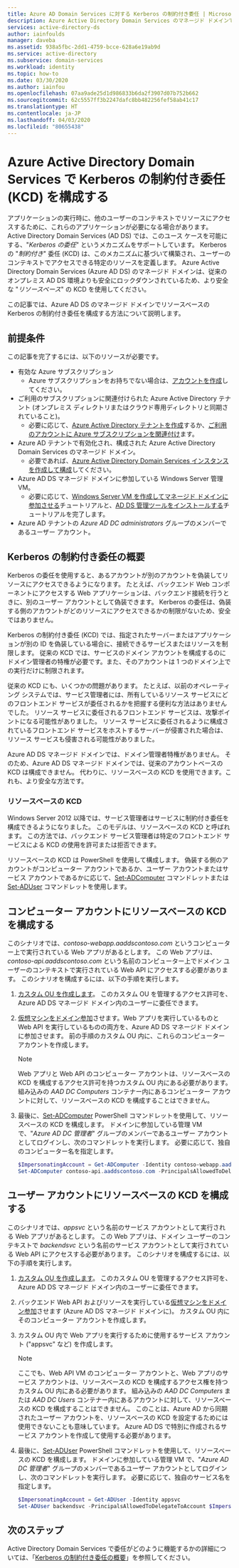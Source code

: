 ```yaml
---
title: Azure AD Domain Services に対する Kerberos の制約付き委任 | Microsoft Docs
description: Azure Active Directory Domain Services のマネージド ドメインでリソースベースの Kerberos の制約付き委任 (KCD) を有効にする方法を説明します。
services: active-directory-ds
author: iainfoulds
manager: daveba
ms.assetid: 938a5fbc-2dd1-4759-bcce-628a6e19ab9d
ms.service: active-directory
ms.subservice: domain-services
ms.workload: identity
ms.topic: how-to
ms.date: 03/30/2020
ms.author: iainfou
ms.openlocfilehash: 07aa9ade25d1d986833b6da2f3907d07b752b662
ms.sourcegitcommit: 62c5557ff3b2247dafc8bb482256fef58ab41c17
ms.translationtype: HT
ms.contentlocale: ja-JP
ms.lasthandoff: 04/03/2020
ms.locfileid: "80655438"
---
```

# <a name="configure-kerberos-constrained-delegation-kcd-in-azure-active-directory-domain-services"></a>Azure Active Directory Domain Services で Kerberos の制約付き委任 (KCD) を構成する

アプリケーションの実行時に、他のユーザーのコンテキストでリソースにアクセスするために、これらのアプリケーションが必要になる場合があります。 Active Directory Domain Services (AD DS) では、このユース ケースを可能にする、"*Kerberos の委任*" というメカニズムをサポートしています。 Kerberos の "*制約付き*" 委任 (KCD) は、このメカニズムに基づいて構築され、ユーザーのコンテキストでアクセスできる特定のリソースを定義します。 Azure Active Directory Domain Services (Azure AD DS) のマネージド ドメインは、従来のオンプレミス AD DS 環境よりも安全にロックダウンされているため、より安全な "*リソースベース*" の KCD を使用してください。

この記事では、Azure AD DS のマネージド ドメインでリソースベースの Kerberos の制約付き委任を構成する方法について説明します。

## <a name="prerequisites"></a>前提条件

この記事を完了するには、以下のリソースが必要です。

* 有効な Azure サブスクリプション
    * Azure サブスクリプションをお持ちでない場合は、[アカウントを作成](https://azure.microsoft.com/free/?WT.mc_id=A261C142F)してください。
* ご利用のサブスクリプションに関連付けられた Azure Active Directory テナント (オンプレミス ディレクトリまたはクラウド専用ディレクトリと同期されていること)。
    * 必要に応じて、[Azure Active Directory テナントを作成][create-azure-ad-tenant]するか、[ご利用のアカウントに Azure サブスクリプションを関連付け][associate-azure-ad-tenant]ます。
* Azure AD テナントで有効化され、構成された Azure Active Directory Domain Services のマネージド ドメイン。
    * 必要であれば、[Azure Active Directory Domain Services インスタンスを作成して構成][create-azure-ad-ds-instance]してください。
* Azure AD DS マネージド ドメインに参加している Windows Server 管理 VM。
    * 必要に応じて、[Windows Server VM を作成してマネージド ドメインに参加させる][create-join-windows-vm]チュートリアルと、[AD DS 管理ツールをインストールする][tutorial-create-management-vm]チュートリアルを完了します。
* Azure AD テナントの *Azure AD DC administrators* グループのメンバーであるユーザー アカウント。

## <a name="kerberos-constrained-delegation-overview"></a>Kerberos の制約付き委任の概要

Kerberos の委任を使用すると、あるアカウントが別のアカウントを偽装してリソースにアクセスできるようになります。 たとえば、バックエンド Web コンポーネントにアクセスする Web アプリケーションは、バックエンド接続を行うときに、別のユーザー アカウントとして偽装できます。 Kerberos の委任は、偽装する側のアカウントがどのリソースにアクセスできるかの制限がないため、安全ではありません。

Kerberos の制約付き委任 (KCD) では、指定されたサーバーまたはアプリケーションが別の ID を偽装している場合に、接続できるサービスまたはリソースを制限します。 従来の KCD では、サービスのドメイン アカウントを構成するのにドメイン管理者の特権が必要です。また、そのアカウントは 1 つのドメイン上での実行だけに制限されます。

従来の KCD にも、いくつかの問題があります。 たとえば、以前のオペレーティング システムでは、サービス管理者には、所有しているリソース サービスにどのフロントエンド サービスが委任されるかを把握する便利な方法はありませんでした。 リソース サービスに委任されるフロントエンド サービスは、攻撃ポイントになる可能性がありました。 リソース サービスに委任されるように構成されているフロントエンド サービスをホストするサーバーが侵害された場合は、リソース サービスも侵害される可能性がありました。

Azure AD DS マネージド ドメインでは、ドメイン管理者特権がありません。 そのため、Azure AD DS マネージド ドメインでは、従来のアカウントベースの KCD は構成できません。 代わりに、リソースベースの KCD を使用できます。これも、より安全な方法です。

### <a name="resource-based-kcd"></a>リソースベースの KCD

Windows Server 2012 以降では、サービス管理者はサービスに制約付き委任を構成できるようになりました。 このモデルは、リソースベースの KCD と呼ばれます。 この方法では、バックエンド サービス管理者は特定のフロントエンド サービスによる KCD の使用を許可または拒否できます。

リソースベースの KCD は PowerShell を使用して構成します。 偽装する側のアカウントがコンピューター アカウントであるか、ユーザー アカウントまたはサービス アカウントであるかに応じて、[Set-ADComputer][Set-ADComputer] コマンドレットまたは [Set-ADUser][Set-ADUser] コマンドレットを使用します。

## <a name="configure-resource-based-kcd-for-a-computer-account"></a>コンピューター アカウントにリソースベースの KCD を構成する

このシナリオでは、*contoso-webapp.aaddscontoso.com* というコンピューター上で実行されている Web アプリがあるとします。 この Web アプリは、*contoso-api.aaddscontoso.com* という名前のコンピューター上でドメイン ユーザーのコンテキストで実行されている Web API にアクセスする必要があります。 このシナリオを構成するには、以下の手順を実行します。

1. [カスタム OU を作成します](create-ou.md)。 このカスタム OU を管理するアクセス許可を、Azure AD DS マネージド ドメイン内のユーザーに委任できます。
1. [仮想マシンをドメイン参加][create-join-windows-vm]させます。Web アプリを実行しているものと Web API を実行しているものの両方を、Azure AD DS マネージド ドメインに参加させます。 前の手順のカスタム OU 内に、これらのコンピューター アカウントを作成します。

    > [!NOTE]
    > Web アプリと Web API のコンピューター アカウントは、リソースベースの KCD を構成するアクセス許可を持つカスタム OU 内にある必要があります。 組み込みの *AAD DC Computers* コンテナー内にあるコンピューター アカウントに対して、リソースベースの KCD を構成することはできません。

1. 最後に、[Set-ADComputer][Set-ADComputer] PowerShell コマンドレットを使用して、リソースベースの KCD を構成します。 ドメインに参加している管理 VM で、"*Azure AD DC 管理者*" グループのメンバーであるユーザー アカウントとしてログインし、次のコマンドレットを実行します。 必要に応じて、独自のコンピューター名を指定します。
    
    ```powershell
    $ImpersonatingAccount = Get-ADComputer -Identity contoso-webapp.aaddscontoso.com
    Set-ADComputer contoso-api.aaddscontoso.com -PrincipalsAllowedToDelegateToAccount $ImpersonatingAccount
    ```

## <a name="configure-resource-based-kcd-for-a-user-account"></a>ユーザー アカウントにリソースベースの KCD を構成する

このシナリオでは、*appsvc* という名前のサービス アカウントとして実行される Web アプリがあるとします。 この Web アプリは、ドメイン ユーザーのコンテキストで *backendsvc* という名前のサービス アカウントとして実行されている Web API にアクセスする必要があります。 このシナリオを構成するには、以下の手順を実行します。

1. [カスタム OU を作成します](create-ou.md)。 このカスタム OU を管理するアクセス許可を、Azure AD DS マネージド ドメイン内のユーザーに委任できます。
1. バックエンド Web API およびリソースを実行している[仮想マシンをドメイン参加][create-join-windows-vm]させます (Azure AD DS マネージド ドメインに)。 カスタム OU 内にそのコンピューター アカウントを作成します。
1. カスタム OU 内で Web アプリを実行するために使用するサービス アカウント ("appsvc" など) を作成します。

    > [!NOTE]
    > ここでも、Web API VM のコンピューター アカウントと、Web アプリのサービス アカウントは、リソースベースの KCD を構成するアクセス権を持つカスタム OU 内にある必要があります。 組み込みの *AAD DC Computers* または *AAD DC Users* コンテナー内にあるアカウントに対して、リソースベースの KCD を構成することはできません。 このことは、Azure AD から同期されたユーザー アカウントを、リソースベースの KCD を設定するためには使用できないことも意味しています。 Azure AD DS で特別に作成されるサービス アカウントを作成して使用する必要があります。

1. 最後に、[Set-ADUser][Set-ADUser] PowerShell コマンドレットを使用して、リソースベースの KCD を構成します。 ドメインに参加している管理 VM で、"*Azure AD DC 管理者*" グループのメンバーであるユーザー アカウントとしてログインし、次のコマンドレットを実行します。 必要に応じて、独自のサービス名を指定します。

    ```powershell
    $ImpersonatingAccount = Get-ADUser -Identity appsvc
    Set-ADUser backendsvc -PrincipalsAllowedToDelegateToAccount $ImpersonatingAccount
    ```

## <a name="next-steps"></a>次のステップ

Active Directory Domain Services で委任がどのように機能するかの詳細については、「[Kerberos の制約付き委任の概要][kcd-technet]」を参照してください。

<!-- INTERNAL LINKS -->
[create-azure-ad-tenant]: ../active-directory/fundamentals/sign-up-organization.md
[associate-azure-ad-tenant]: ../active-directory/fundamentals/active-directory-how-subscriptions-associated-directory.md
[create-azure-ad-ds-instance]: tutorial-create-instance.md
[create-join-windows-vm]: join-windows-vm.md
[tutorial-create-management-vm]: tutorial-create-management-vm.md
[Set-ADComputer]: /powershell/module/addsadministration/set-adcomputer
[Set-ADUser]: /powershell/module/addsadministration/set-aduser

<!-- EXTERNAL LINKS -->
[kcd-technet]: https://technet.microsoft.com/library/jj553400.aspx

